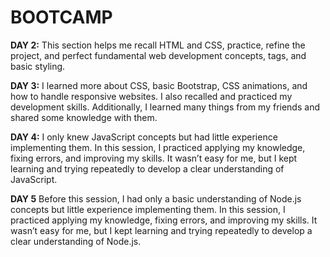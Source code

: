 <h1>BOOTCAMP</h1>

**DAY 2:** This section helps me recall HTML and CSS, practice, refine the project, and perfect fundamental web development concepts, tags, and basic styling.

**DAY 3:** I learned more about CSS, basic Bootstrap, CSS animations, and how to handle responsive websites. I also recalled and practiced my development skills. Additionally, I learned many things from my friends and shared some knowledge with them.

**DAY 4:** I only knew JavaScript concepts but had little experience implementing them. In this session, I practiced applying my knowledge, fixing errors, and improving my skills. It wasn’t easy for me, but I kept learning and trying repeatedly to develop a clear understanding of JavaScript.

**DAY 5** Before this session, I had only a basic understanding of Node.js concepts but little experience implementing them. In this session, I practiced applying my knowledge, fixing errors, and improving my skills. It wasn’t easy for me, but I kept learning and trying repeatedly to develop a clear understanding of Node.js.
